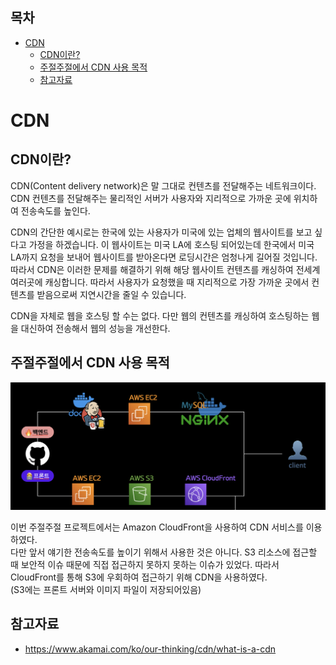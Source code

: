 ## 목차
- [CDN](#cdn)
  - [CDN이란?](#cdn이란)
  - [주절주절에서 CDN 사용 목적](#주절주절에서-cdn-사용-목적)
  - [참고자료](#참고자료)

# CDN

## CDN이란?

CDN(Content delivery network)은 말 그대로 컨텐츠를 전달해주는 네트워크이다. CDN 컨텐츠를 전달해주는 물리적인 서버가 사용자와 지리적으로 가까운 곳에 위치하여 전송속도를 높인다.  

CDN의 간단한 예시로는 한국에 있는 사용자가 미국에 있는 업체의 웹사이트를 보고 싶다고 가정을 하겠습니다. 이 웹사이트는 미국 LA에 호스팅 되어있는데 한국에서 미국 LA까지 요청을 보내어 웹사이트를 받아온다면 로딩시간은 엄청나게 길어질 것입니다. 따라서 CDN은 이러한 문제를 해결하기 위해 해당 웹사이트 컨텐츠를 캐싱하여 전세계 여러곳에 캐싱합니다. 따라서 사용자가 요청했을 때 지리적으로 가장 가까운 곳에서 컨텐츠를 받음으로써 지연시간을 줄일 수 있습니다.

CDN을 자체로 웹을 호스팅 할 수는 없다. 다만 웹의 컨텐츠를 캐싱하여 호스팅하는 웹을 대신하여 전송해서 웹의 성능을 개선한다.

## 주절주절에서 CDN 사용 목적

![](./images/2021-08-25-21-02-58.png)

이번 주절주절 프로젝트에서는 Amazon CloudFront을 사용하여 CDN 서비스를 이용하였다.  
다만 앞서 얘기한 전송속도를 높이기 위해서 사용한 것은 아니다. S3 리소스에 접근할 때 보안적 이슈 때문에 직접 접근하지 못하지 못하는 이슈가 있었다. 따라서 CloudFront를 통해 S3에 우회하여 접근하기 위해 CDN을 사용하였다.  
(S3에는 프론트 서버와 이미지 파일이 저장되어있음)

## 참고자료
- https://www.akamai.com/ko/our-thinking/cdn/what-is-a-cdn